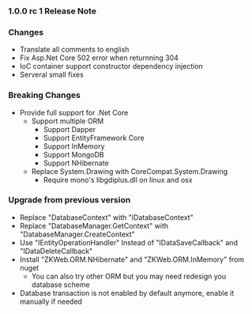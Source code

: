 ﻿### 1.0.0 rc 1 Release Note

### Changes

- Translate all comments to english
- Fix Asp.Net Core 502 error when returnning 304
- IoC container support constructor dependency injection
- Serveral small fixes

### Breaking Changes

- Provide full support for .Net Core
	- Support multiple ORM
		- Support Dapper
		- Support EntityFramework Core
		- Support InMemory
		- Support MongoDB
		- Support NHibernate
	- Replace System.Drawing with CoreCompat.System.Drawing
		- Require mono's libgdiplus.dll on linux and osx

### Upgrade from previous version

- Replace "DatabaseContext" with "IDatabaseContext"
- Replace "DatabaseManager.GetContext" with "DatabaseManager.CreateContext"
- Use "IEntityOperationHandler" Instead of "IDataSaveCallback" and "IDataDeleteCallback"
- Install "ZKWeb.ORM.NHibernate" and "ZKWeb.ORM.InMemory" from nuget
	- You can also try other ORM but you may need redesign you database scheme
- Database transaction is not enabled by default anymore, enable it manually if needed
